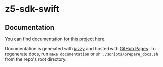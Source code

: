 # z5-sdk-swift

## Documentation
You can [find documentation for this project here](https://zone5-ventures.github.io/z5-sdk-swift/).

Documentation is generated with [jazzy](https://github.com/realm/jazzy) and hosted with [GitHub Pages](https://pages.github.com/). To regenerate docs, run `make documentation` or `sh ./scripts/prepare_docs.sh` from the repo's root directory.
